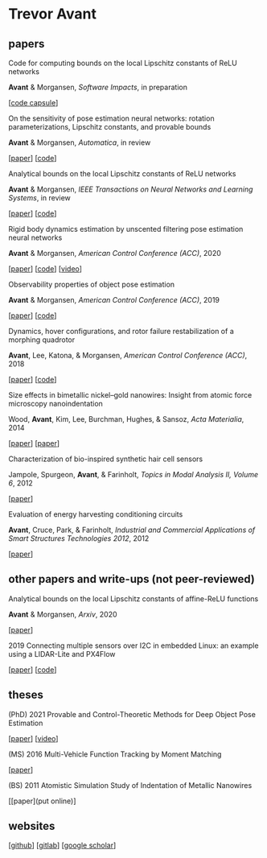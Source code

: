 # Trevor Avant

## papers

Code for computing bounds on the local Lipschitz constants of ReLU networks

**Avant** & Morgansen, *Software Impacts*, in preparation

[[code capsule](https://codeocean.com/capsule/0345715/tree/v1)]


On the sensitivity of pose estimation neural networks: rotation parameterizations, Lipschitz constants, and provable bounds

**Avant** & Morgansen, *Automatica*, in review

[[paper](https://arxiv.org/abs/2203.09937)]
[[code](https://github.com/uwaa-ndcl/pose_network_sensitivity)]


Analytical bounds on the local Lipschitz constants of ReLU networks

**Avant** & Morgansen, *IEEE Transactions on Neural Networks and Learning Systems*, in review

[[paper](https://arxiv.org/abs/2104.14672)]
[[code](https://github.com/uwaa-ndcl/local_lipschitz)]


Rigid body dynamics estimation by unscented filtering pose estimation neural networks

**Avant** & Morgansen, *American Control Conference (ACC)*, 2020

[[paper](https://ieeexplore.ieee.org/document/9147262)]
[[code](https://github.com/uwaa-ndcl/ACC_2020_Avant)]
[[video](https://www.youtube.com/watch?v=rItCMhw4YVs)]


Observability properties of object pose estimation

**Avant** & Morgansen, *American Control Conference (ACC)*, 2019

[[paper](https://ieeexplore.ieee.org/document/8814791)]
[[code](https://github.com/uwaa-ndcl/ACC_2019_Avant)]


Dynamics, hover configurations, and rotor failure restabilization of a morphing quadrotor

**Avant**, Lee, Katona, & Morgansen, *American Control Conference (ACC)*, 2018

[[paper](https://ieeexplore.ieee.org/document/8431628)]
[[code](https://github.com/uwaa-ndcl/ACC_2018_Avant)]



Size effects in bimetallic nickel–gold nanowires: Insight from atomic force microscopy nanoindentation

Wood, **Avant**, Kim, Lee, Burchman, Hughes, & Sansoz, *Acta Materialia*, 2014

[[paper](https://www.sciencedirect.com/science/article/abs/pii/S1359645413009257)]
[[paper](https://www.uvm.edu/~fsansoz/Articles/2014-AM-Wood.pdf)]



Characterization of bio-inspired synthetic hair cell sensors

Jampole, Spurgeon, **Avant**, & Farinholt, *Topics in Modal Analysis II, Volume 6*, 2012

[[paper](https://link.springer.com/chapter/10.1007/978-1-4614-2419-2_13)]



Evaluation of energy harvesting conditioning circuits

**Avant**, Cruce, Park, & Farinholt, *Industrial and Commercial Applications of Smart Structures Technologies 2012*, 2012

[[paper](https://www.spiedigitallibrary.org/conference-proceedings-of-spie/8343/83430A/Evaluation-of-energy-harvesting-conditioning-circuits/10.1117/12.915463.short?SSO=1)]




## other papers and write-ups (not peer-reviewed)

Analytical bounds on the local Lipschitz constants of affine-ReLU functions

**Avant** & Morgansen, *Arxiv*, 2020

[[paper](https://arxiv.org/abs/2008.06141)]


2019 Connecting multiple sensors over I2C in embedded Linux: an example using a LIDAR-Lite and PX4Flow

[[paper](https://github.com/trevoravant/i2c_lidarlite_px4flow/blob/master/writeup/i2c_writeup.pdf)]
[[code](https://github.com/trevoravant/i2c_lidarlite_px4flow)]



## theses


(PhD) 2021 Provable and Control-Theoretic Methods for Deep Object Pose Estimation

[[paper](https://digital.lib.washington.edu/researchworks/handle/1773/47906)]
[[video](!!!)]


(MS) 2016 Multi-Vehicle Function Tracking by Moment Matching

[[paper](https://digital.lib.washington.edu/researchworks/handle/1773/35515)]


(BS) 2011 Atomistic Simulation Study of Indentation of Metallic Nanowires

[[paper](put online)]



## websites

[[github](https://github.com/trevoravant)]
[[gitlab](https://gitlab.com/trevoravant)]
[[google scholar](https://scholar.google.com/citations?user=RYOJmM0AAAAJ)]

<!---
[orcid]()
--->
